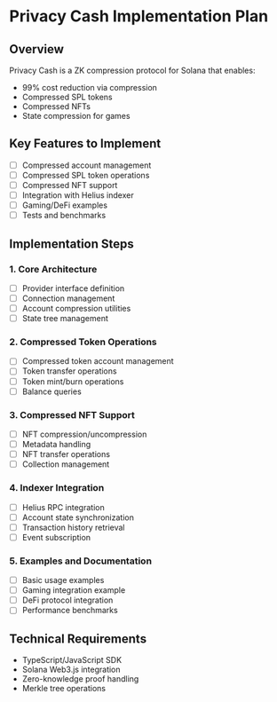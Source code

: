 # Privacy Cash Implementation Plan

## Overview
Privacy Cash is a ZK compression protocol for Solana that enables:
- 99% cost reduction via compression
- Compressed SPL tokens
- Compressed NFTs
- State compression for games

## Key Features to Implement
- [ ] Compressed account management
- [ ] Compressed SPL token operations
- [ ] Compressed NFT support
- [ ] Integration with Helius indexer
- [ ] Gaming/DeFi examples
- [ ] Tests and benchmarks

## Implementation Steps

### 1. Core Architecture
- [ ] Provider interface definition
- [ ] Connection management
- [ ] Account compression utilities
- [ ] State tree management

### 2. Compressed Token Operations
- [ ] Compressed token account management
- [ ] Token transfer operations
- [ ] Token mint/burn operations
- [ ] Balance queries

### 3. Compressed NFT Support
- [ ] NFT compression/uncompression
- [ ] Metadata handling
- [ ] NFT transfer operations
- [ ] Collection management

### 4. Indexer Integration
- [ ] Helius RPC integration
- [ ] Account state synchronization
- [ ] Transaction history retrieval
- [ ] Event subscription

### 5. Examples and Documentation
- [ ] Basic usage examples
- [ ] Gaming integration example
- [ ] DeFi protocol integration
- [ ] Performance benchmarks

## Technical Requirements
- TypeScript/JavaScript SDK
- Solana Web3.js integration
- Zero-knowledge proof handling
- Merkle tree operations
